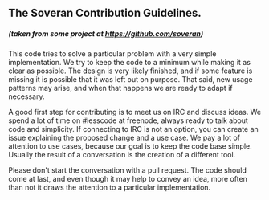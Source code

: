 ## The Soveran Contribution Guidelines.
##### (taken from some project at https://github.com/soveran)

This code tries to solve a particular problem with a very simple
implementation. We try to keep the code to a minimum while making
it as clear as possible. The design is very likely finished, and
if some feature is missing it is possible that it was left out on
purpose. That said, new usage patterns may arise, and when that
happens we are ready to adapt if necessary.

A good first step for contributing is to meet us on IRC and discuss
ideas. We spend a lot of time on #lesscode at freenode, always ready
to talk about code and simplicity. If connecting to IRC is not an
option, you can create an issue explaining the proposed change and
a use case. We pay a lot of attention to use cases, because our
goal is to keep the code base simple. Usually the result of a
conversation is the creation of a different tool.

Please don't start the conversation with a pull request. The code
should come at last, and even though it may help to convey an idea,
more often than not it draws the attention to a particular
implementation.
